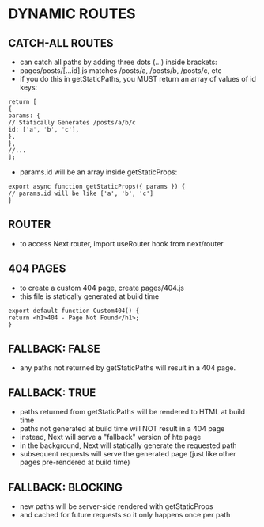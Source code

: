 # DYNAMIC ROUTES

## CATCH-ALL ROUTES

- can catch all paths by adding three dots (...) inside brackets:
- pages/posts/[...id].js matches /posts/a, /posts/b, /posts/c, etc
- if you do this in getStaticPaths, you MUST return an array of values of id keys:

```
return [
{
params: {
// Statically Generates /posts/a/b/c
id: ['a', 'b', 'c'],
},
},
//...
];
```

- params.id will be an array inside getStaticProps:

```
export async function getStaticProps({ params }) {
// params.id will be like ['a', 'b', 'c']
}
```

## ROUTER

- to access Next router, import useRouter hook from next/router

## 404 PAGES

- to create a custom 404 page, create pages/404.js
- this file is statically generated at build time

```
export default function Custom404() {
return <h1>404 - Page Not Found</h1>;
}
```

## FALLBACK: FALSE

- any paths not returned by getStaticPaths will result in a 404 page.

## FALLBACK: TRUE

- paths returned from getStaticPaths will be rendered to HTML at build time
- paths not generated at build time will NOT result in a 404 page
- instead, Next will serve a "fallback" version of hte page
- in the background, Next will statically generate the requested path
- subsequent requests will serve the generated page (just like other pages pre-rendered at build time)

## FALLBACK: BLOCKING

- new paths will be server-side rendered with getStaticProps
- and cached for future requests so it only happens once per path
